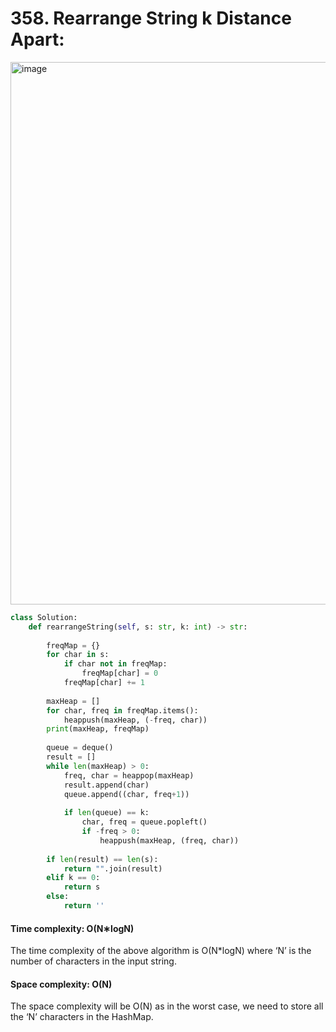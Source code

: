 # 358. Rearrange String k Distance Apart:

<img width="868" alt="image" src="https://user-images.githubusercontent.com/35987583/161450481-7f5dc229-24f3-4bee-acad-4f6f8d45b974.png">


```python
class Solution:
    def rearrangeString(self, s: str, k: int) -> str:
        
        freqMap = {}
        for char in s:
            if char not in freqMap:
                freqMap[char] = 0
            freqMap[char] += 1
            
        maxHeap = []
        for char, freq in freqMap.items():
            heappush(maxHeap, (-freq, char))
        print(maxHeap, freqMap)
        
        queue = deque()
        result = []
        while len(maxHeap) > 0:
            freq, char = heappop(maxHeap)
            result.append(char)
            queue.append((char, freq+1))
            
            if len(queue) == k:
                char, freq = queue.popleft()
                if -freq > 0:
                    heappush(maxHeap, (freq, char))
                         
        if len(result) == len(s):
            return "".join(result)
        elif k == 0:
            return s
        else:
            return ''                 
```

#### Time complexity: O(N∗logN)
The time complexity of the above algorithm is O(N*logN) where ‘N’ is the number of characters in the input string.

#### Space complexity: O(N)
The space complexity will be O(N) as in the worst case, we need to store all the ‘N’ characters in the HashMap.
